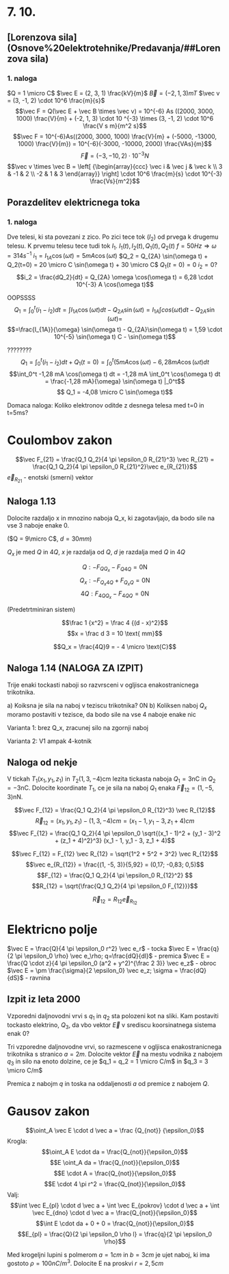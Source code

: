 # 7. 10.
## [Lorenzova sila](Osnove%20elektrotehnike/Predavanja/##Lorenzova sila)
### 1. naloga
 $Q = 1 \micro C$
 $\vec E = (2, 3, 1) \frac{kV}{m}$
 $\vec B = (-2, 1, 3) mT$
 $\vec v = (3, -1, 2) \cdot 10^6 \frac{m}{s}$
$$\vec F = Q(\vec E + \vec B \times \vec v) = 10^{-6} As ((2000, 3000, 1000) \frac{V}{m} + (-2, 1, 3) \cdot 10 ^{-3} \times (3, -1, 2) \cdot 10^6 \frac{V s m}{m^2 s}$$
$$\vec F = 10^{-6}As((2000, 3000, 1000) \frac{V}{m} + (-5000, -13000, 1000) \frac{V}{m}) = 10^{-6}(-3000, -10000, 2000) \frac{VAs}{m}$$
 $$\vec F = (-3, -10, 2) \cdot 10^{-3} N$$
 $$\vec v \times \vec B = \left[  {\begin{array}{ccc} \vec i & \vec j & \vec k \\ 3 & -1 & 2 \\ -2 & 1 & 3 \end{array}} \right] \cdot 10^6 \frac{m}{s} \cdot 10^{-3} \frac{Vs}{m^2}$$

## Porazdelitev elektricnega toka
### 1. naloga
Dve telesi, ki sta povezani z zico. Po zici tece tok ($I_2$) od prvega k drugemu telesu. K prvemu telesu tece tudi tok $I_1$. 
$I_1(t), I_2(t), Q_1(t), Q_2(t)$
$f = 50 Hz \Rightarrow \omega = 314 s^{-1}$
$i_1 = I_{1A} \cos(\omega t) = 5mA \cos(\omega t)$
$Q_2 = Q_{2A} \sin(\omega t) + Q_2(t=0) = 20 \micro C \sin(\omega t) + 30 \micro C$
$Q_1(t=0) = 0$
$i_2 = 0?$
$$i_2 = \frac{dQ_2}{dt} = Q_{2A} \omega \cos(\omega t) = 6,28 \cdot 10^{-3} A \cos(\omega t)$$

OOPSSSS
$$Q_1 = \int_0^t (i_1 - i_2) dt = \int I_{1A} \cos(\omega t) dt - Q_{2A}\sin(\omega t)= I_{1A} \int cos(\omega t) dt  - Q_{2A}\sin(\omega t)=$$
$$=\frac{I_{1A}}{\omega} \sin(\omega t)  - Q_{2A}\sin(\omega t) = 1,59 \cdot 10^{-5} \sin(\omega t) C  - \sin(\omega t)$$


????????
$$Q_1 = \int_0^t (i_1 - i_2) dt + Q_1(t=0) = \int_0^t(5mA \cos(\omega t) - 6,28 mA \cos(\omega t) dt$$
$$\int_0^t -1,28 mA \cos(\omega t) dt = -1,28 mA \int_0^t \cos(\omega t) dt = \frac{-1,28 mA}{\omega} \sin(\omega t) |_0^t$$
$$ Q_1 = -4,08 \micro C \sin(\omega t)$$

Domaca naloga:
Koliko elektronov oditde z desnega telesa med t=0 in t=5ms?



# Coulombov zakon

 $$\vec F_{21} = \frac{Q_1 Q_2}{4 \pi \epsilon_0 R_{21}^3} \vec R_{21} = \frac{Q_1 Q_2}{4 \pi \epsilon_0 R_{21}^2}\vec e_{R_{21}}$$
$\vec e_{R_{21}}$ - enotski (smerni) vektor


## Naloga 1.13
Dolocite razdaljo x in mnozino naboja Q_x, ki zagotavljajo, da bodo sile na vse 3 naboje enake 0.

($Q = 9\micro C$, $d = 30 mm$)

$Q_x$ je med $Q$ in $4Q$, $x$  je razdalja od $Q$, $d$ je razdalja med $Q$ in $4Q$


$$Q: -F_{Q Q_x} - F_{Q 4Q} = 0 \text{N}$$
$$Q_x: -F_{Q_x 4Q} + F_{Q_x Q} = 0 \text{N}$$
$$4Q: F_{4Q Q_x} - F_{4Q Q} = 0 \text{N}$$

(Predetrtminiran sistem)

$$\frac 1 {x^2} = \frac 4 {(d - x)^2}$$
$$x = \frac d 3 = 10 \text{ mm}$$

$$Q_x = \frac{4Q}9 = - 4 \micro \text{C}$$ 

## Naloga 1.14 (NALOGA ZA IZPIT)
Trije enaki tockasti naboji so razvrsceni v ogljisca enakostranicnega trikotnika. 

a) Koiksna je sila na naboj v teziscu trikotnika? 0N
b) Koliksen naboj $Q_x$ moramo postaviti  v tezisce, da bodo sile na vse 4 naboje enake nic

Varianta 1: brez Q_x, zracunej silo na zgornji naboj

Varianta 2: V1 ampak 4-kotnik


## Naloga od nekje
V tickah $T_1 (x_1, y_1, z_1)$ in $T_2(1, 3, -4) \text{cm}$ lezita tickasta naboja $Q_1 = 3 \text{nC}$ in $Q_2 = -3 \text{nC}$.
Dolocite koordinate $T_1$, ce je sila na naboj $Q_1$ enaka $\vec F_{12} = (1, -5, 3) \text{nN}$.

$$\vec F_{12} = \frac{Q_1 Q_2}{4 \pi \epsilon_0 R_{12}^3} \vec R_{12}$$
$$\vec R_{12} = (x_1, y_1, z_1) - (1, 3, -4) cm = (x_1 - 1, y_1 - 3, z_1 + 4) cm$$
$$\vec F_{12} = \frac{Q_1 Q_2}{4 \pi \epsilon_0 \sqrt{(x_1 - 1)^2 + (y_1 - 3)^2 + (z_1 + 4)^2}^3} (x_1 - 1, y_1 - 3, z_1 + 4)$$


$$\vec F_{12} = F_{12} \vec R_{12} = \sqrt{1^2 + 5^2 + 3^2} \vec R_{12}$$
$$\vec e_{R_{12}} = \frac{(1, -5, 3)}{5,92} = (0,17; -0,83; 0,5)$$
$$F_{12} = \frac{Q_1 Q_2}{4 \pi \epsilon_0 R_{12}^2} $$
$$R_{12} = \sqrt{\frac{Q_1 Q_2}{4 \pi \epsilon_0 F_{12}}}$$

$$\vec R_{12} = R_{12} \vec e_{R_{12}}$$

# Elektricno polje
$\vec E = \frac{Q}{4 \pi \epsilon_0 r^2} \vec e_r$ - tocka
$\vec E = \frac{q}{2 \pi \epsilon_0 \rho} \vec e_\rho; q=\frac{dQ}{dl}$ - premica
$\vec E = \frac{Q \cdot z}{4 \pi \epsilon_0 (a^2 + y^2)^{\frac 2 3}} \vec e_z$ - obroc
$\vec E = \pm \frac{\sigma}{2 \epsilon_0} \vec e_z; \sigma = \frac{dQ}{dS}$ - ravnina




## Izpit iz leta 2000
Vzporedni daljnovodni vrvi s $q_1$ in $q_2$ sta polozeni kot na sliki. Kam postaviti tockasto elektrino, $Q_3$, da vbo vektor $\vec E$ v srediscu koorsinatnega sistema enak 0?


Tri vzporedne daljnovodne vrvi, so razmescene v ogljisca enakostranicnega trikotnika s stranico $a= 2 m$. Dolocite vektor $\vec E$ na mestu vodnika z nabojem $q_3$ in silo na enoto dolzine, ce je $q_1 = q_2 = 1 \micro C/m$ in $q_3 = 3 \micro C/m$


Premica z nabojm $q$ in toska na oddaljenosti $a$ od premice z nabojem $Q$.  


# Gausov zakon
$$\oint_A \vec E  \cdot d \vec a = \frac {Q_{not}} {\epsilon_0}$$
Krogla:
$$\oint_A E \cdot da = \frac{Q_{not}}{\epsilon_0}$$
$$E \oint_A da = \frac{Q_{not}}{\epsilon_0}$$
$$E \cdot A = \frac{Q_{not}}{\epsilon_0}$$
$$E \cdot 4 \pi r^2 = \frac{Q_{not}}{\epsilon_0}$$
Valj:
$$\int \vec E_{pl} \cdot d \vec a + \int \vec E_{pokrov} \cdot d \vec a + \int \vec E_{dno} \cdot d \vec a = \frac{Q_{not}}{\epsilon_0}$$
$$\int E \cdot da + 0 + 0 = \frac{Q_{not}}{\epsilon_0}$$
$$E_{pl} = \frac{Q}{2 \pi \epsilon_0 \rho l} = \frac{q}{2 \pi \epsilon_0 \rho}$$ 

Med krogeljni lupini s polmerom $a = 1 cm$ in $b = 3 cm$ je ujet naboj, ki ima gostoto $\rho = 100 nC/m^3$. Dolocite E na proskvi $r = 2,5 cm$
